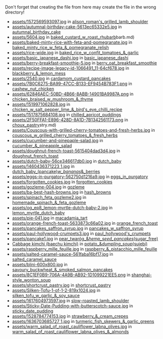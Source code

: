 Don't forget that creating the file from here may create the file in the wrong directory!
- [assets/1572569593097.jpg](assets/dde2a3c4f78aac57fb50efc6b7dfd7cb.jpg) in [alison_roman's_grilled_lamb_shoulder](_dinner/alison_roman's_grilled_lamb_shoulder.md)
- [assets/autumnal-birthday-cake-5613ec65332e5.jpg](assets/c1d7efcdf84a2c19fd830c6d5db16593.jpg) in [autumnal_birthday_cake](_cakes/autumnal_birthday_cake.md)
- [assets/5604.jpg](assets/47ee17c3c21f450a72c4b4f006c13c32.jpg) in [baked_custard_w_roast_rhubarb](_dessert/baked_custard_w_roast_rhubarb.md)barb.md)
- [assets/baked-minty-rice-with-feta-and-pomegranate.jpg](assets/9f56a6f043fc7a1b4deabcf735043beb.jpg) in [baked_minty_rice_w_feta_&_pomegranate_relish](_dinner/baked_minty_rice_w_feta_&_pomegranate_relish.md)
- [assets/rice-wide.jpg](assets/rice-wide.jpg) in [baked_rice_w_confit_tomatoes_&_garlic](_dinner/baked_rice_w_confit_tomatoes_&_garlic.md)
- [assets/basic_japanese_dashi.jpg](assets/basic_japanese_dashi.jpg) in [basic_japanese_dashi](basic_japanese_dashi.md)
- [assets/berry-breakfast-smoothie-5.jpg](assets/berry-breakfast-smoothie-5.jpg) in [berry_oat_breakfast_smoothie](berry_oat_breakfast_smoothie.md)
- [assets/recipe-image-legacy-id-1066491_11-64cf678.jpg](assets/recipe-image-legacy-id-1066491_11-64cf678.jpg) in [blackberry_&_lemon_mess](_dessert/blackberry_&_lemon_mess.md)
- [assets/2540.jpg](assets/2540.jpg) in [cardamom_custard_pancakes](cardamom_custard_pancakes.md)
- [assets/7B0C6275-BA99-47CC-B133-EF9454B783F1.png](assets/7B0C6275-BA99-47CC-B133-EF9454B783F1.png) in [cashew_nut_chicken](cashew_nut_chicken.md)
- [assets/62846AEC-50BD-4B66-8ABB-14901BA9987A.png](assets/62846AEC-50BD-4B66-8ABB-14901BA9987A.png) in [chicken_braised_w_mushroom_&_thyme](../_notes/chicken_braised_w_mushroom_&_thyme.md)
- [assets/1519971062828.jpg](assets/0981b990e0d27f04a71ee3c0854fa61e.jpg) in [chicken_w_salt_pepper_lime_&_bird's_eye_chilli_recipe](../_notes/chicken_w_salt_pepper_lime_&_bird's_eye_chilli_recipe.md)
- [assets/1517875684108.jpg](assets/a24dae62a274eefd8ab12a4e29dc0654.jpg) in [chilled_apricot_puddings](_dessert/chilled_apricot_puddings.md)
- [assets/2F50FFA1-E896-428D-8A1D-7B1342561173.png](assets/2F50FFA1-E896-428D-8A1D-7B1342561173.png) in [choux_pastry](_baking/choux_pastry.md)stry.md)
- [assets/Couscous-with-grilled-cherry-tomatoes-and-fresh-herbs.jpg](assets/Couscous-with-grilled-cherry-tomatoes-and-fresh-herbs.jpg) in [couscous_w_grilled_cherry_tomatoes_&_fresh_herbs](couscous_w_grilled_cherry_tomatoes_&_fresh_herbs.md)
- [assets/cucumber-and-pinepaple-salad.jpg](assets/cucumber-and-pinepaple-salad.jpg) in [cucumber_&_pineapple_salad](cucumber_&_pineapple_salad.md)
- [assets/doughnut-french-toast-5615404dad3d4.jpg](assets/doughnut-french-toast-5615404dad3d4.jpg) in [doughnut_french_toast](doughnut_french_toast.md)
- [assets/dutch-baby-56ce346617db0.jpg](assets/dutch-baby-56ce346617db0.jpg) in [dutch_baby](../_notes/dutch_baby.md)
- [assets/1460436371223 1.jpg](assets/1460436371223%201.jpg) in [dutch_baby_(pancake)_w_bananas_&_berries](dutch_baby_(pancake)_w_bananas_&_berries.md)
- [assets/eggs-in-purgatory-562750d1216a9.jpg](assets/eggs-in-purgatory-562750d1216a9.jpg) in [eggs_in_purgatory](_breakfast/eggs_in_purgatory.md)
- [assets/forgotten_cookies.jpg](assets/forgotten_cookies.jpg) in [forgotten_cookies](_dessert/forgotten_cookies.md)
- [assets/gozleme-004.jpg](assets/gozleme-004.jpg) in [gozleme](../_notes/gozleme.md)
- [assets/ba-best-hash-browns.jpg](assets/ba-best-hash-browns.jpg) in [hash_browns](hash_browns.md)
- [assets/spinach_feta_gozleme2.jpg](assets/spinach_feta_gozleme2.jpg) in [homemade_spinach_&_feta_gozleme](homemade_spinach_&_feta_gozleme.md)
- [assets/og_ep8_lemon-myrtle-dutch-baby-2.jpg](assets/og_ep8_lemon-myrtle-dutch-baby-2.jpg) in [lemon_myrtle_dutch_baby](lemon_myrtle_dutch_baby.md)
- [assets/pie-041.jpg](assets/pie-041.jpg) in [macadamia_tart](macadamia_tart.md)
- [assets/orange-french-toast-5633873c66a02.jpg](assets/orange-french-toast-5633873c66a02.jpg) in [orange_french_toast](orange_french_toast.md)
- [assets/pancakes_saffron_syrup.jpg](assets/pancakes_saffron_syrup.jpg) in [pancakes_w_saffron_syrup](pancakes_w_saffron_syrup.md)
- [assets/paul-hollywood-crumpets3.jpg](assets/paul-hollywood-crumpets3.jpg) in [paul_hollywood's_crumpets](paul_hollywood's_crumpets.md)
- [assets/pancake1.jpg](assets/pancake1.jpg) in [pear_twaróg_&_hemp_seed_pancakes_(sugar_free)](../_notes/pear_twaróg_&_hemp_seed_pancakes_(sugar_free).md)
- [Cabbage kimchi (baechu kimchi)](Cabbage%20kimchi%20(baechu%20kimchi)) in [potato_&_dumpling_soup_(sujebi)](potato_&_dumpling_soup_(sujebi).md)
- [assets/raspberry_mille_feuille.jpg](assets/raspberry_mille_feuille.jpg) in [raspberry_&_pistacchio_mille_feuille](../_notes/raspberry_&_pistacchio_mille_feuille.md)
- [assets/salted-caramel-sauce-561faba16bf17.jpg](assets/salted-caramel-sauce-561faba16bf17.jpg) in [salted_caramel_sauce](salted_caramel_sauce.md)
- [assets/blini-600x800.jpg](assets/blini-600x800.jpg) in [savoury_buckwheat_&_smoked_salmon_pancakes](savoury_buckwheat_&_smoked_salmon_pancakes.md)
- [assets/8C1EF0B9-706A-4A9B-AB92-1D1099221EE5.png](assets/8C1EF0B9-706A-4A9B-AB92-1D1099221EE5.png) in [shanghai-style_wonton_soup](shanghai-style_wonton_soup.md)
- [assets/shortcrust_pastry.jpg](assets/shortcrust_pastry.jpg) in [shortcrust_pastry](../_notes/shortcrust_pastry.md)
- [assets/Silken-Tofu-1-of-1-2-819x1024.jpg](assets/Silken-Tofu-1-of-1-2-819x1024.jpg) in [silken_tofu_w_garlic_&_soy_sauce](silken_tofu_w_garlic_&_soy_sauce.md)
- [assets/1617604973597.jpg](assets/1617604973597.jpg) in [slow-roasted_lamb_shoulder](slow-roasted_lamb_shoulder.md)
- [assets/Sticky-Date-Pudding-with-butterscotch-sauce.jpg](assets/Sticky-Date-Pudding-with-butterscotch-sauce.jpg) in [sticky_date_pudding](../_notes/sticky_date_pudding.md)
- [assets/1528784774153.jpg](assets/1528784774153.jpg) in [strawberry_&_cream_crepes](strawberry_&_cream_crepes.md)
- [assets/1636703685727 1.jpg](assets/1636703685727%201.jpg) in [turmeric_fish_skewers_&_garlic_greens](turmeric_fish_skewers_&_garlic_greens.md)
- [assets/warm_salad_of_roast_cauliflower_labna_olives.jpg](assets/warm_salad_of_roast_cauliflower_labna_olives.jpg) in [warm_salad_of_roast_cauliflower_labna_olives_&_almonds](_dinner/warm_salad_of_roast_cauliflower_labna_olives_&_almonds.md)